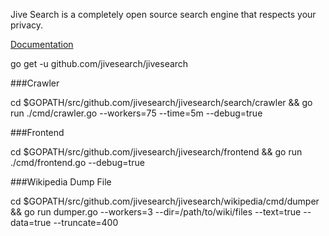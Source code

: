 Jive Search is a completely open source search engine that respects your privacy. 

[Documentation](https://godoc.org/github.com/jivesearch/jivesearch)

go get -u github.com/jivesearch/jivesearch

###Crawler

cd $GOPATH/src/github.com/jivesearch/jivesearch/search/crawler && go run ./cmd/crawler.go --workers=75 --time=5m --debug=true

###Frontend

cd $GOPATH/src/github.com/jivesearch/jivesearch/frontend && go run ./cmd/frontend.go --debug=true

###Wikipedia Dump File

cd $GOPATH/src/github.com/jivesearch/jivesearch/wikipedia/cmd/dumper && go run dumper.go --workers=3 --dir=/path/to/wiki/files --text=true --data=true --truncate=400